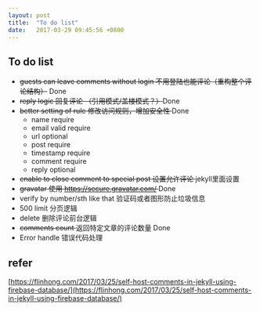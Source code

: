 ```yaml
---
layout: post
title:  "To do list"
date:   2017-03-29 09:45:56 +0800
---
```

## To do list ##
- <s>guests can leave comments without login 不用登陆也能评论（重构整个评论结构）</s> Done
- <s>reply logic 回复评论 （引用模式/盖楼模式？）</s>Done
- <s>better setting of rule 修改访问规则，增加安全性 </s>Done
    - name require
    - email valid require
    - url optional
    - post require
    - timestamp require
    - comment require
    - reply optional
- <s>enable to close comment to special post 设置允许评论 </s>jekyll里面设置
- <s>gravatar 使用 https://secure.gravatar.com/ </s>Done
- verify by number/sth like that 验证码或者图形防止垃圾信息
- 500 limit 分页逻辑
- delete 删除评论前台逻辑
- <s>comments count </s>返回特定文章的评论数量 Done
- Error handle 错误代码处理

## refer ##

[https://flinhong.com/2017/03/25/self-host-comments-in-jekyll-using-firebase-database/](https://flinhong.com/2017/03/25/self-host-comments-in-jekyll-using-firebase-database/)
